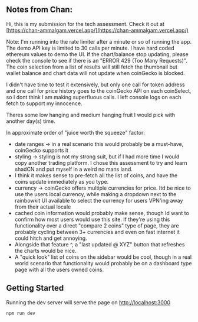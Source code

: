 ## Notes from Chan:
Hi, this is my submission for the tech assessment. Check it out at [https://chan-ammalgam.vercel.app/](https://chan-ammalgam.vercel.app/)

Note: I'm running into the rate limiter after a minute or so of running the app. The demo API key is limited to 30 calls per minute. I have hard coded ethereum values to demo the UI. If the chart/balance stop updating, please check the console to see if there is an "ERROR 429 (Too Many Requests)". The coin selection from a list of results will still fetch the thumbnail but wallet balance and chart data will not update when coinGecko is blocked.

I didn't have time to test it extensively, but only one call for token address and one call for price history goes to the coinGecko API on each coinSelect, so I dont think I am making superfluous calls. I left console logs on each fetch to support my innocence.

Theres some low hanging and medium hanging fruit I would pick with another day(s) time.

In approximate order of "juice worth the squeeze" factor:
- date ranges -> in a real scenario this would probably be a must-have, coinGecko supports it
- styling -> styling is not my strong suit, but if I had more time I would copy another trading platform. I chose this assessment to try and learn shadCN and put myself in a weird no mans land.
- I think it makes sense to pre-fetch all the list of coins, and have the coins update immediately as you type.
- currency -> coinGecko offers multiple currencies for price. Itd be nice to use the users local currency, while making a dropdown next to the rainbowkit UI available to select the currency for users VPN'ing away from their actual locale
- cached coin information would probably make sense, though Id want to confirm how most users would use this site. If they're using this functionality over a direct "compare 2 coins" type of page, they are probably cycling between 3+ currencies and even on fast internet it could hitch and get annoying.
- Alongside that feature ^, a "last updated @ XYZ" button that refreshes the charts would be nice.
- A "quick look" list of coins on the sidebar would be cool, though in a real world scenario that functionality would probably be on a dashboard type page with all the users owned coins.

## Getting Started

Running the dev server will serve the page on [http://localhost:3000](http://localhost:3000)

```bash
npm run dev
```
